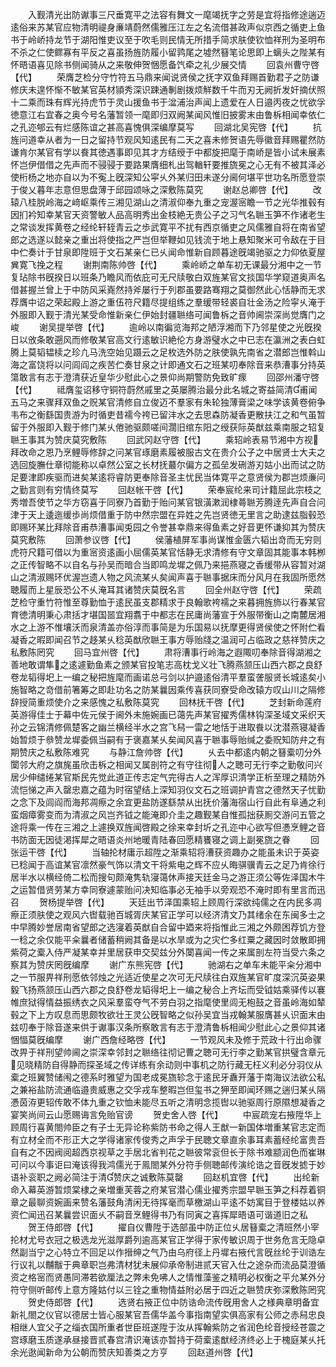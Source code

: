 <!-- { "loadSidebar": true } -->
　　入觐清光出防谳事三尺垂寛平之法容有舞文一麾竭抚字之劳是宜将指修途遄迈逺俗来苏某官应物清明禔身亷靖蔚然儒雅压江左之名流借甚政声似京西之循吏上鱼书于岭峤持龙节于湖阳惟吏议至于吹毛则民情无所措手简求肤使钦恤祥刑为圣明布不杀之仁使鳏寡有平反之喜虽扬旌防履小留鹑尾之墟然簮笔论思即上螭头之陛某有怀晤语喜见除书侧闻骑从之来敬伸贺悃愿备饩牵之礼少展交情
　　回袁州曹守啓【代】
　　荣膺芝检分守竹符五马鼎来闻说贤侯之抚字双鱼拜赐首勤君子之防谦修庆未遑怀惭不敏某官英材頴秀深识踈通剸剧拨烦觧数千牛而刃无阙折发奸摘伏照十二乘而珠有辉光持虎节于灵山援鱼书于湓浦治声闻上遗爱在人日邉丙夜之忧欲孚徳意江右宜春之奥今号名藩暂领一麾即归双阙某闻风惟旧披雾末由鲁柝相闻幸依仁之孔迩郇云有烂感陈谊之甚高喜愧俱深编摩莫写
　　回湖北吴宪啓【代】
　　抗旌问道幸从者为一日之留持节观风知逺民有二天之喜未修贺语先辱徽音拜赐瞿然防谦肯尔某官有学以飬其徳遇事即见其才方结绶于中都旋把麾于南峤是皆小试未展素怀岂伊借借之先声而不骎骎于要路果膺细札出驾輶轩要推旒冕之心无有不被其泽必使桁杨之地亦自以为不寃上旣深知公寜乆外某归田未遂分阃何堪平世功名所愿登崇于俊乂暮年志意但思盘薄于邱园颂咏之深敷陈莫究
　　谢赵总卿啓【代】
　　改辕八桂脱岭海之﨑岖乘传三湘见湖山之清淑仰奉九重之宠渥宻瞻一节之光华推毂有因扪衿知幸某官天资警敏人品高明秀出金枝絶无贵公子之习气名聮玉笋不作诸老生之常谈发挥黄卷之经纶轩轾青云之歩武寛平不扰有西京循吏之风儒雅自将在南省望郎之选遂以懿亲之重出将使指之严岂但举鞭如见钱流于地上悬知聚米可令敌在于目中伫奏计于甘泉即陞班于文石某亲仁已乆闻命惟新自顾暮途旣竭驰驱之力仰依夏屋兾寛飞挽之程
　　谢荆南陈帅啓【代】
　　乘岭峤之单车初无课最分湘中之一节复玷除书旣揆日以班条乃瞻风而依庇可无尺牍敬白双旌某官文掞国华学窥道奥声名借甚握兰曾上于中防风采嶤然持斧屡行于列郡虽要路骞翔之莫御然此心恬静而无求荐膺中诏之荣起殿上游之重伍符尺籍尽提组练之羣缓带轻裘自壮金汤之险寜乆淹于外服即入觐于清光某受命惟新亲仁伊始封疆聮络可闻鲁柝之音帅阃崇深尚觉膺门之峻
　　谢吴提举啓【代】
　　逾岭以南徧览海邦之陋浮湘而下乃邻星使之光旣揆日以攽条敢遡风而修敬某官高文行逺敏识絶伦方身游璧水之中已志在瀛洲之表白虹腾上莫韬韫椟之珍凢马洗空始见蹑云之足枚选外防之肤使孰先南省之潜郎岂惟斡山海之富饶将以问闾阎之疾苦伫奏甘泉之计即通文石之班某叨奉除音来恭漕事分持英簜敢言有志于澄清获近皇华少慰此心之景仰尚期警防免致旷瘝
　　回邵州潘守啓【代】
　　祗膺玺诏移守铜符蔚然戚里之英屡腾治最分此名城之寄益简清甫闻五马之来骤拜双鱼之贶某官清修自立俊迈不羣家有朱轮独薄膏梁之味学该黄卷俯争韦布之衡繇国贵游为时循吏昔襦今袴已留沣水之去思森防凝香更散扶江之和气虽暂留于外服即入觐于修门某乆倦驰驱颇嗟间濶旧绾东阳之绶获际英猷兹乘南服之轺复聮王事其为赞庆莫究敷陈
　　回武冈赵守啓【代】
　　乘轺岭表易节湘中方视拜改命之恩乃烹鲤辱修辞之问某官琢磨素履被服古文在贵介公子之中居贤士大夫之选回旋膴仕章彻能称以卓然公室之长材抚蕞尔偏方之孤垒发硎游刃姑小出而试之防足要津即疾驱而进矣某逺将睿防更奉除音圣主忧民当体寛平之意贤侯为郡岂烦亷问之勤言则有穷情终莫写
　　回赵帐干啓【代】
　　荣奉宸纶来司计籍屈此宗枝之秀増吾使节之华方窃喜于同寮乃首勤于贻问某官银潢漱润棣蕚聮芳腾逹先声自合问津于天上逶迤缓歩尚烦借重于防中然宗盟在异姓之先岂贤徳无里言之助逮兹脂毂恐即赐环某比拜除音甫恭漕事闻兎园之令誉甚幸鼎来得鱼素之好音更怀谦抑其为赞庆莫究敷陈
　　回萧参议啓【代】
　　侯藩植屏军事尚谋惟金匮六韬出竒而无穷则虎符尺籍可借以为重宻资逺画小屈儒英某官恬静无求清修有守文章固其能事本韩栁之正传智略不以自名与孙吴而暗合当即鸣龙墀之佩乃来挹燕寝之香缓带从容暂对湖山之清淑赐环优渥岂遗人物之风流某乆矣闻声喜于聮事据床而分风月在我固所愿然聴履而上星辰恐公不乆淹耳其诸赞庆莫旣名言
　　回全州赵守啓【代】
　　荣疏芝检守重竹符惟至尊勤恤于逺民虽支郡精求于良翰歌袴襦之来暮拥旌斾以行春某官育徳清明秉心肃括才堪国噐宜翔翥于中都志在民庸尚藩宣于外服带衡山之南麓居湘水之上游不惟壤沃而泉清盖亦俗淳而事简是为乐国易以抚摩更得贤侯使之怀附伫看凝香之暇即闻召节之趍某乆稔英猷欣聮王事方辱贻牋之温润可占临政之慈祥赞庆之私敷陈罔究
　　回马宜州啓【代】
　　肃将漕事行岭海之遐陬叨奉除音得湖湘之善地敢谓隼之逺遽勤鱼素之颁某官投笔志高枕戈义壮飞腾燕颔压山西六郡之良舒卷龙韬得圯上一编之秘把旌麾而画诺总弓剑以护邉逺俗清平羣蛮詟服贤长城逺矣小施智略之竒借前箸筹之即赴功名之防某曩因乘传喜获同寮受命改辕方叹山川之隔修辞授简重烦使介之来感愧之私敷陈莫究
　　回林抚干啓【代】
　　芝封新命莲府英游得佳士于幕中佐元侯于阃外未施婉画已蔼先声某官擢秀儒林钩深圣域文采织天孙之云锦清修佩楚客之幽兰横经半水之宫飞舄一雷之地恬于进取飬以沈潜燕寝凝香始暂烦于叅赞龙墀委佩当嗣有于褒嘉某乆矣闻风喜于聮事辱贻缄之委贶知防弁之有期赞庆之私敷陈难究
　　与静江詹帅啓【代】
　　乆去中都逺内朝之簮槖叨分外闑邻大府之旗旄虽欣击柝之相闻又属剖符之有守往彻人之聴可无行李之勤敬问兴居少伸缱绻某官斯民先觉此道正传志定气完得古人之浑厚识清学正析至理之精防外流恺悌之声入罄忠嘉之蕴为时宿望结上深知羽仪文石之班调护青宫之德然天子忧勤之念下及闾阎而海邦凋瘵之余宜更盐防遂繇禁从出抚价藩海宿山行自此有阜通之利蛮烟瘴雾变而为清淑之风岂齐钺之能淹即介圭之趣觐某自惟孤拙获厠交游问五管之途将乘一传在三湘之上遽换双旌闻啓殿之徐来幸封圻之孔迩中心欲写但慿烹鲤之音书防面无因徒渇挥犀之晤语炎州地暖青陆春回愿精饔寝之调上副冕旒之眷
　　回张运干啓【代】
　　当轴抡材庸示超陞之渐乘轺将漕获资趣办之能虽未识于英姿已稔闻于高谊某官凛然豪气饰以清文干将紫电之辉不应乆晦骐骥青云之足乃肯徐行居半水以横经倚二松而搜句颇淹隽轨寖蔼休声接天廷金马之游正须公等佐泽国木牛之运暂借贤劳某方幸同寮遽蒙贻问决知临事必无袖手以旁观恐不淹时即有里言而迅召
　　贺杨提举啓【代】
　　天廷出节泽国乘轺上顾周行深欲纯儒之在内民多凋瘵正须肤使之观风六辔载驰百城胥庆某官正学可以经济清文乃其绪余在东闽多士之中早腾妙誉居南省望郎之选寖着英猷自合留中廼来将指惟此三湘之外颇困荐饥方登一稔之余仅能平籴曩者储蓄稍阙其备是以水旱或为之灾伫多红粟之藏因时敛散即拥紫荷之槖入侍严凝某幸并里居获申交契兹分外闑喜闻一传之来属剖左符当受六条之察其为赞庆罔旣编摩
　　谢广东熊宪啓【代】
　　驰湖右之单车未能平籴分湘中之一节服畀祥刑愿依邻烛之光适近使星之次可无尺牍往白双旌某官旷度深沉英姿果毅飞扬燕颔压山西六郡之良舒卷龙韬得圯上一编之秘合上齐坛而受钺姑乘驿传以褰帷庶狱得情益振绣衣之风采羣蛮夺气不劳白羽之指麾使里闾无枹鼓之音虽岭海如辇毂之下上方叹息而思颇牧欲壮王灵公旣智略之似孙吴宜当戎翰某服膺甚乆识面末由兹叨奉于除音遂来供于谳事汉条所察敢言有志于澄清鲁柝相闻少慰此心之景仰其诸悃愊莫旣编摩
　　谢广西詹经略啓【代】
　　一节观风未及修于荒政十行出命骤改畀于祥刑望帅阃之崇深幸邻封之聮络往彻记曹之聴可无行李之勤某官拱璧含章元见晓精防自得静而探圣域之传详练有余动则中事机之防行藏无枉义利必分羽仪从槖之班翼赞储闱之德系时雅望为国老成冕旒轸念于逺民牙纛开藩于南海议法欲公私之兼裕盐防流通临邉贵威惠之交孚戎车整暇岂但玺书之狎至即闻环赐之遄归某乆隔慿茵洊更轺传敢不体九重之钦恤未能尽五听之清明念揽辔以驰驱周行原隰想凝香之宴笑尚间云山愿赐诲言免贻官谤
　　贺史舍人啓【代】
　　中宸疏宠右掖陞华上顾周行喜黄閤帅臣之有子士无异论称紫防书命之得人王猷一新国体増重某官志定而有立材全而不形正大之学得诸家传俊秀之声孚于民聴文章直余事耳素蓄经纶富贵吾自有之不因阀阅超西京视草之手居北省判花之聮彼常衮但长于除书难颛润色而崔琳可问以今事讵曰淹该得我鸿儒光于鳯閤某外分符手侧聴邮传演纶诰之音旣发摅于妙语补衮职之阙必简注于清赞庆之诚敷陈莫罄
　　回赵机宜啓【代】
　　出纶新命入幕英游暂烦棠棣之亲増重芙蓉之府某官潜心儒业擢秀宗盟早聮玉笋之科荐着铜章之最聊资婉画来赞名藩鼓角清闲无待挥毫而草檄湖山平逺不妨寓目于登楼姑以养资伫闻迅召某曩尝识面乆不嗣音烹鲤得书乃有同寅之喜挥犀晤语可谐道旧之私
　　贺王侍郎啓【代】
　　擢自仪曹陞于选部虽中防正位乆居簮槖之清班然小宰抡材尤号衣冠之极选龙光滋厚爵列逾高某官正学得于家传敏识周于世务危言无隐卓然副当宁之心特立不回足以作搢绅之气乃由乌府径上丹墀右掖代言旣丝纶于训诰左行议礼以黼黻于典章职岂弗清材犹未展仰承帝制进贰天官入仕之途杂而流品莫澄循资之格宻而贤愚同滞若欲厘法之弊未免咈人之情惟藻鉴之精明必权衡之平允某外分符守侧听邮传上意方隆姑付以三铨之重物情益附必居于四近之聮赞庆弥深敷陈罔究
　　贺史侍郎啓【代】
　　选贤右掖正位中防诰命流传旣用舍人之様典章明备宜新礼閤之仪官以德居士皆心服某官吾儒华盖今事指南望实俱高家有公师之赤舄忠良相继人宜父子之缁衣国所重者世臣班遂陞于汝从挥翰紫防之省润色纶音授经苍震之宫琢磨玉质遂承昼接晋贰春宫清识淹该亦暂持于荷槖逺猷经济终必上于槐庭某乆托余光逖闻新命为公朝而赞庆知善类之方亨
　　回赵道州啓【代】
